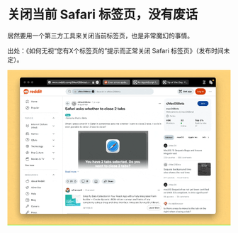 # 关闭当前 Safari 标签页，没有废话

居然要用一个第三方工具来关闭当前标签页，也是非常魔幻的事情。

出处：《如何无视“您有X个标签页的”提示而正常关闭 Safari 标签页》（发布时间未定）。

![img](img.gif)